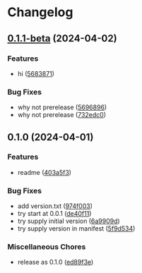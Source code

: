 # Changelog

## [0.1.1-beta](https://github.com/kahojyun/release-please-test/compare/v0.1.0...v0.1.1-beta) (2024-04-02)


### Features

* hi ([5683871](https://github.com/kahojyun/release-please-test/commit/568387188e6215ed82921c818a53eb7b3ac92fda))


### Bug Fixes

* why not prerelease ([5696896](https://github.com/kahojyun/release-please-test/commit/5696896eac7708c8ad29beeaf6cd0ba655d5d1d0))
* why not prerelease ([732edc0](https://github.com/kahojyun/release-please-test/commit/732edc061c36b0da9a9cd12e79ab99dc9b4137f2))

## 0.1.0 (2024-04-01)


### Features

* readme ([403a5f3](https://github.com/kahojyun/release-please-test/commit/403a5f3e51468572b070f67b31d617bdc0bbbdf7))


### Bug Fixes

* add version.txt ([974f003](https://github.com/kahojyun/release-please-test/commit/974f003ffc0c7d40c0ec3f1b466fe40f61d461a4))
* try start at 0.0.1 ([de40f11](https://github.com/kahojyun/release-please-test/commit/de40f1192f35055ce322e3aaf9e70dd11b63f49c))
* try supply initial version ([6a9909d](https://github.com/kahojyun/release-please-test/commit/6a9909d9d60df67fb4cc7112b8d10d945c358408))
* try supply version in manifest ([5f9d534](https://github.com/kahojyun/release-please-test/commit/5f9d534f0a96a501656586fde782e879096d7b8f))


### Miscellaneous Chores

* release as 0.1.0 ([ed89f3e](https://github.com/kahojyun/release-please-test/commit/ed89f3ea5698d5eb1d80788b22866b6ef730d727))
